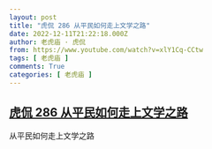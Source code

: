 ```yaml
---
layout: post
title: "虎侃 286 从平民如何走上文学之路"
date: 2022-12-11T21:22:18.000Z
author: 老虎庙 · 虎侃
from: https://www.youtube.com/watch?v=xlY1Cq-CCtw
tags: [ 老虎庙 ]
comments: True
categories: [ 老虎庙 ]
---
```

<!--1670793738000-->
[虎侃 286 从平民如何走上文学之路](https://www.youtube.com/watch?v=xlY1Cq-CCtw)
------

<div>
从平民如何走上文学之路
</div>
